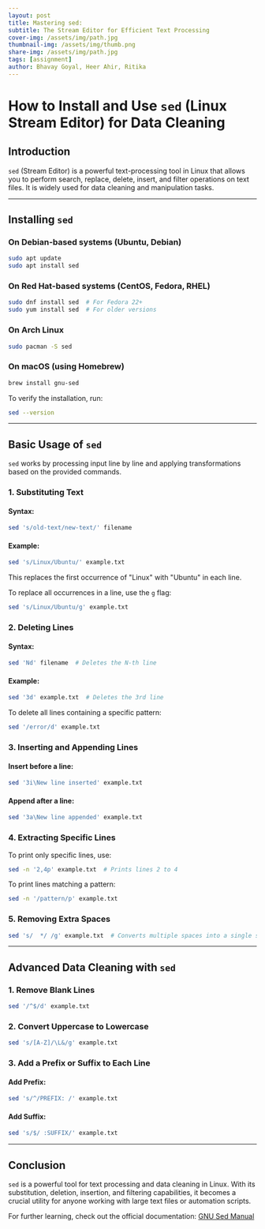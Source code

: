 ```yaml
---
layout: post
title: Mastering sed:
subtitle: The Stream Editor for Efficient Text Processing
cover-img: /assets/img/path.jpg
thumbnail-img: /assets/img/thumb.png
share-img: /assets/img/path.jpg
tags: [assignment]
author: Bhavay Goyal, Heer Ahir, Ritika
---
```


# How to Install and Use `sed` (Linux Stream Editor) for Data Cleaning

## Introduction
`sed` (Stream Editor) is a powerful text-processing tool in Linux that allows you to perform search, replace, delete, insert, and filter operations on text files. It is widely used for data cleaning and manipulation tasks.

---

## Installing `sed`
### On Debian-based systems (Ubuntu, Debian)
```sh
sudo apt update
sudo apt install sed
```

### On Red Hat-based systems (CentOS, Fedora, RHEL)
```sh
sudo dnf install sed  # For Fedora 22+
sudo yum install sed  # For older versions
```

### On Arch Linux
```sh
sudo pacman -S sed
```

### On macOS (using Homebrew)
```sh
brew install gnu-sed
```

To verify the installation, run:
```sh
sed --version
```

---

## Basic Usage of `sed`
`sed` works by processing input line by line and applying transformations based on the provided commands.

### 1. Substituting Text
#### Syntax:
```sh
sed 's/old-text/new-text/' filename
```
#### Example:
```sh
sed 's/Linux/Ubuntu/' example.txt
```
This replaces the first occurrence of "Linux" with "Ubuntu" in each line.

To replace all occurrences in a line, use the `g` flag:
```sh
sed 's/Linux/Ubuntu/g' example.txt
```

### 2. Deleting Lines
#### Syntax:
```sh
sed 'Nd' filename  # Deletes the N-th line
```
#### Example:
```sh
sed '3d' example.txt  # Deletes the 3rd line
```
To delete all lines containing a specific pattern:
```sh
sed '/error/d' example.txt
```

### 3. Inserting and Appending Lines
#### Insert before a line:
```sh
sed '3i\New line inserted' example.txt
```

#### Append after a line:
```sh
sed '3a\New line appended' example.txt
```

### 4. Extracting Specific Lines
To print only specific lines, use:
```sh
sed -n '2,4p' example.txt  # Prints lines 2 to 4
```
To print lines matching a pattern:
```sh
sed -n '/pattern/p' example.txt
```

### 5. Removing Extra Spaces
```sh
sed 's/  */ /g' example.txt  # Converts multiple spaces into a single space
```

---

## Advanced Data Cleaning with `sed`

### 1. Remove Blank Lines
```sh
sed '/^$/d' example.txt
```

### 2. Convert Uppercase to Lowercase
```sh
sed 's/[A-Z]/\L&/g' example.txt
```

### 3. Add a Prefix or Suffix to Each Line
#### Add Prefix:
```sh
sed 's/^/PREFIX: /' example.txt
```
#### Add Suffix:
```sh
sed 's/$/ :SUFFIX/' example.txt
```

---

## Conclusion
`sed` is a powerful tool for text processing and data cleaning in Linux. With its substitution, deletion, insertion, and filtering capabilities, it becomes a crucial utility for anyone working with large text files or automation scripts.

For further learning, check out the official documentation:
[GNU Sed Manual](https://www.gnu.org/software/sed/manual/sed.html)
